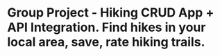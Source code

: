 # Group Project - Hiking CRUD App + API Integration. Find hikes in your local area, save, rate hiking trails. 
